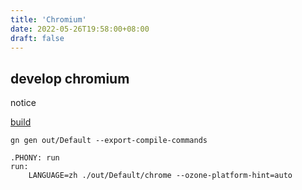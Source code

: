 ```yaml
---
title: 'Chromium'
date: 2022-05-26T19:58:00+08:00
draft: false
---
```


## develop chromium

notice

[build](https://chromium.googlesource.com/chromium/src/+/main/docs/linux/build_instructions.md)

`gn gen out/Default --export-compile-commands`

```make
.PHONY: run
run:
	LANGUAGE=zh ./out/Default/chrome --ozone-platform-hint=auto
```
